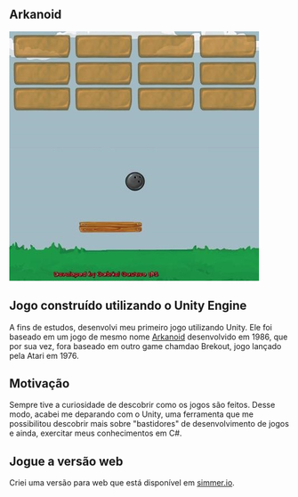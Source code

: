Arkanoid
---
![Preview](./preview.jpeg)


## Jogo construído utilizando o Unity Engine

A fins de estudos, desenvolvi meu primeiro jogo utilizando Unity. Ele foi baseado em um jogo de mesmo nome [Arkanoid](https://pt.wikipedia.org/wiki/Arkanoid) desenvolvido em 1986, que por sua vez, fora baseado em outro game chamdao Brekout, jogo lançado pela Atari em 1976.

Motivação
---------
Sempre tive a curiosidade de descobrir como os jogos são feitos. Desse modo, acabei me deparando com o Unity, uma ferramenta que me possibilitou descobrir mais sobre "bastidores" de desenvolvimento de jogos e ainda, exercitar meus conhecimentos em C#.


Jogue a versão web
------------------

Criei uma versão para web que está disponível em [simmer.io](https://simmer.io/@GabrielMS/arkanoid).

